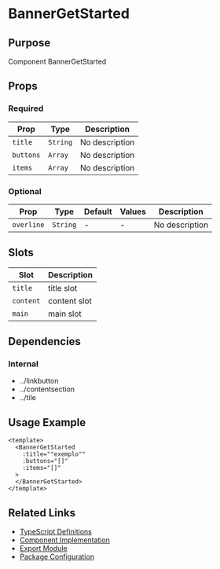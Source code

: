 # BannerGetStarted

## Purpose

Component BannerGetStarted

## Props

### Required
| Prop | Type | Description |
|------|------|-------------|
| `title` | `String` | No description |
| `buttons` | `Array` | No description |
| `items` | `Array` | No description |

### Optional
| Prop | Type | Default | Values | Description |
|------|------|---------|--------|-------------|
| `overline` | `String` | - | - | No description |

## Slots

| Slot | Description |
|------|-------------|
| `title` | title slot |
| `content` | content slot |
| `main` | main slot |

## Dependencies

### Internal
- ../linkbutton
- ../contentsection
- ../tile

## Usage Example

```vue
<template>
  <BannerGetStarted
    :title=""exemplo""
    :buttons="[]"
    :items="[]"
  >
  </BannerGetStarted>
</template>
```

## Related Links

- [TypeScript Definitions](./BannerGetStarted.d.ts)
- [Component Implementation](./BannerGetStarted.vue)
- [Export Module](./bannergetstarted.js)
- [Package Configuration](./package.json)
